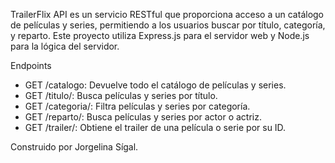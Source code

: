 TrailerFlix API es un servicio RESTful que proporciona acceso a un catálogo de películas y series, permitiendo a los usuarios buscar por título, categoría, y reparto. Este proyecto utiliza Express.js para el servidor web y Node.js para la lógica del servidor. 

Endpoints
- GET /catalogo: Devuelve todo el catálogo de películas y series.
- GET /titulo/: Busca películas y series por título.
- GET /categoria/: Filtra películas y series por categoría.
- GET /reparto/: Busca películas y series por actor o actriz.
- GET /trailer/: Obtiene el trailer de una película o serie por su ID.

Construido por Jorgelina Sígal.